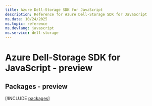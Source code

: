 ```yaml
---
title: Azure Dell-Storage SDK for JavaScript
description: Reference for Azure Dell-Storage SDK for JavaScript
ms.date: 10/24/2025
ms.topic: reference
ms.devlang: javascript
ms.service: dell-storage
---
```

# Azure Dell-Storage SDK for JavaScript - preview
## Packages - preview
[!INCLUDE [packages](dell-storage-index.md)]